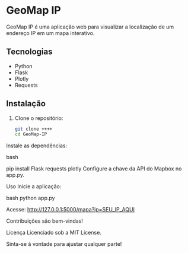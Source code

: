 # GeoMap IP

GeoMap IP é uma aplicação web para visualizar a localização de um endereço IP em um mapa interativo.

## Tecnologias

- Python
- Flask
- Plotly
- Requests

## Instalação

1. Clone o repositório:
   ```bash
   git clone ++++
   cd GeoMap-IP
Instale as dependências:

bash

pip install Flask requests plotly
Configure a chave da API do Mapbox no app.py.

Uso
Inicie a aplicação:

bash
python app.py

Acesse:
http://127.0.0.1:5000/mapa?ip=SEU_IP_AQUI

Contribuições são bem-vindas!

Licença
Licenciado sob a MIT License.


Sinta-se à vontade para ajustar qualquer parte!


